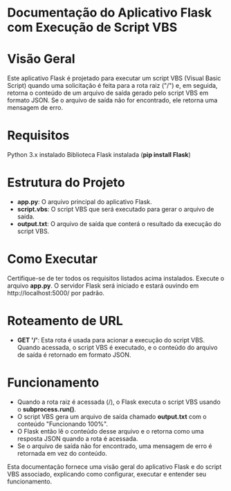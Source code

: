 # Documentação do Aplicativo Flask com Execução de Script VBS

# Visão Geral
Este aplicativo Flask é projetado para executar um script VBS (Visual Basic Script) quando uma solicitação é feita para a rota raiz ("/") e, em seguida, retorna o conteúdo de um arquivo de saída gerado pelo script VBS em formato JSON. Se o arquivo de saída não for encontrado, ele retorna uma mensagem de erro.

# Requisitos
Python 3.x instalado
Biblioteca Flask instalada (**pip install Flask**)

# Estrutura do Projeto
* **app.py**: O arquivo principal do aplicativo Flask.
* **script.vbs**: O script VBS que será executado para gerar o arquivo de saída.
* **output.txt**: O arquivo de saída que conterá o resultado da execução do script VBS.

# Como Executar
Certifique-se de ter todos os requisitos listados acima instalados.
Execute o arquivo **app.py**.
O servidor Flask será iniciado e estará ouvindo em http://localhost:5000/ por padrão.

# Roteamento de URL
* **GET '/'**: Esta rota é usada para acionar a execução do script VBS. Quando acessada, o script VBS é executado, e o conteúdo do arquivo de saída é retornado em formato JSON.

# Funcionamento
* Quando a rota raiz é acessada (/), o Flask executa o script VBS usando o **subprocess.run()**.
* O script VBS gera um arquivo de saída chamado **output.txt** com o conteúdo "Funcionando 100%".
* O Flask então lê o conteúdo desse arquivo e o retorna como uma resposta JSON quando a rota é acessada.
* Se o arquivo de saída não for encontrado, uma mensagem de erro é retornada em vez do conteúdo.

Esta documentação fornece uma visão geral do aplicativo Flask e do script VBS associado, explicando como configurar, executar e entender seu funcionamento.
